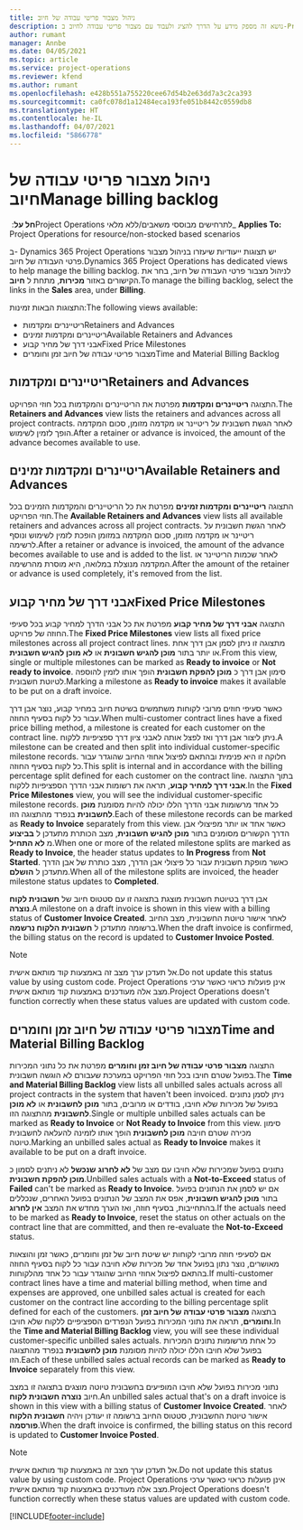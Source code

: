 ```yaml
---
title: ניהול מצבור פריטי עבודה של חיוב
description: נושא זה מספק מידע על הדרך להציג ולעבוד עם מצבור פריטי עבודה לחיוב ב-Project Operations.
author: rumant
manager: Annbe
ms.date: 04/05/2021
ms.topic: article
ms.service: project-operations
ms.reviewer: kfend
ms.author: rumant
ms.openlocfilehash: e428b551a755220cee67d54b2e63dd7a3c2ca393
ms.sourcegitcommit: ca0fc078d1a12484eca193fe051b8442c0559db8
ms.translationtype: HT
ms.contentlocale: he-IL
ms.lasthandoff: 04/07/2021
ms.locfileid: "5866778"
---
```

# <a name="manage-billing-backlog"></a><span data-ttu-id="59b4c-103">ניהול מצבור פריטי עבודה של חיוב</span><span class="sxs-lookup"><span data-stu-id="59b4c-103">Manage billing backlog</span></span>

<span data-ttu-id="59b4c-104">**חל על**: ‏Project Operations לתרחישים מבוססי משאבים/ללא מלאי</span><span class="sxs-lookup"><span data-stu-id="59b4c-104">_ **Applies To:** Project Operations for resource/non-stocked based scenarios</span></span>

<span data-ttu-id="59b4c-105">ב- Dynamics 365 Project Operations יש תצוגות ייעודיות שיעזרו בניהול מצבור פרטי העבודה של חיוב.</span><span class="sxs-lookup"><span data-stu-id="59b4c-105">Dynamics 365 Project Operations has dedicated views to help manage the billing backlog.</span></span> <span data-ttu-id="59b4c-106">לניהול מצבור פרטי העבודה של חיוב, בחר את הקישורים באזור **מכירות**, מתחת ל **חיוב**.</span><span class="sxs-lookup"><span data-stu-id="59b4c-106">To manage the billing backlog, select the links in the **Sales** area, under **Billing**.</span></span> 

<span data-ttu-id="59b4c-107">התצוגות הבאות זמינות:</span><span class="sxs-lookup"><span data-stu-id="59b4c-107">The following views available:</span></span>

- <span data-ttu-id="59b4c-108">ריטיינרים ומקדמות</span><span class="sxs-lookup"><span data-stu-id="59b4c-108">Retainers and Advances</span></span>
- <span data-ttu-id="59b4c-109">ריטיינרים ומקדמות זמינים</span><span class="sxs-lookup"><span data-stu-id="59b4c-109">Available Retainers and Advances</span></span>
- <span data-ttu-id="59b4c-110">אבני דרך של מחיר קבוע</span><span class="sxs-lookup"><span data-stu-id="59b4c-110">Fixed Price Milestones</span></span>
- <span data-ttu-id="59b4c-111">מצבור פריטי עבודה של חיוב זמן וחומרים</span><span class="sxs-lookup"><span data-stu-id="59b4c-111">Time and Material Billing Backlog</span></span>

## <a name="retainers-and-advances"></a><span data-ttu-id="59b4c-112">ריטיינרים ומקדמות</span><span class="sxs-lookup"><span data-stu-id="59b4c-112">Retainers and Advances</span></span>

<span data-ttu-id="59b4c-113">התצוגה **‏‫ריטיינרים ומקדמות‬** מפרטת את ‏‫הריטיינרים והמקדמות‬ בכל חוזי הפרויקט.</span><span class="sxs-lookup"><span data-stu-id="59b4c-113">The **Retainers and Advances** view lists the retainers and advances across all project contracts.</span></span> <span data-ttu-id="59b4c-114">לאחר הגשת חשבונית על ריטיינר או מקדמה מזומן, סכום המקדמה הופך לזמין לשימוש.</span><span class="sxs-lookup"><span data-stu-id="59b4c-114">After a retainer or advance is invoiced, the amount of the advance becomes available to use.</span></span>

## <a name="available-retainers-and-advances"></a><span data-ttu-id="59b4c-115">ריטיינרים ומקדמות זמינים</span><span class="sxs-lookup"><span data-stu-id="59b4c-115">Available Retainers and Advances</span></span>

<span data-ttu-id="59b4c-116">התצוגה **‏‫ריטיינרים ומקדמות זמינים‬** מפרטת את כל ‏‫הריטיינרים והמקדמות‬ הזמינים בכל חוזי הפרויקט.</span><span class="sxs-lookup"><span data-stu-id="59b4c-116">The **Available Retainers and Advances** view lists all available retainers and advances across all project contracts.</span></span> <span data-ttu-id="59b4c-117">לאחר הגשת חשבונית על ריטיינר או מקדמה מזומן, סכום המקדמה במזומן הופכת לזמין לשימוש ונוסף לרשימה.</span><span class="sxs-lookup"><span data-stu-id="59b4c-117">After a retainer or advance is invoiced, the amount of the advance becomes available to use and is added to the list.</span></span> <span data-ttu-id="59b4c-118">לאחר שכמות ה‏‫ריטיינר או המקדמה‬ מנוצלת במלואה, היא מוסרת מהרשימה.</span><span class="sxs-lookup"><span data-stu-id="59b4c-118">After the amount of the retainer or advance is used completely, it's removed from the list.</span></span>

## <a name="fixed-price-milestones"></a><span data-ttu-id="59b4c-119">אבני דרך של מחיר קבוע</span><span class="sxs-lookup"><span data-stu-id="59b4c-119">Fixed Price Milestones</span></span>

<span data-ttu-id="59b4c-120">התצוגה **אבני דרך של מחיר קבוע** מפרטת את כל אבני הדרך למחיר קבוע בכל סעיפי החוזה של פרויקט.</span><span class="sxs-lookup"><span data-stu-id="59b4c-120">The **Fixed Price Milestones** view lists all fixed price milestones across all project contract lines.</span></span> <span data-ttu-id="59b4c-121">מתצוגה זו ניתן לסמן אבן דרך אחת או יותר בתור **‏‫מוכן להגיש חשבונית‬** או **‏‫לא מוכן להגיש חשבונית‬**.</span><span class="sxs-lookup"><span data-stu-id="59b4c-121">From this view, single or multiple milestones can be marked as **Ready to invoice** or **Not ready to invoice**.</span></span> <span data-ttu-id="59b4c-122">סימון אבן דרך כ **מוכן להפקת חשבונית** הופך אותו לזמין להוספה לטיוטת חשבונית.</span><span class="sxs-lookup"><span data-stu-id="59b4c-122">Marking a milestone as **Ready to invoice** makes it available to be put on a draft invoice.</span></span>

<span data-ttu-id="59b4c-123">כאשר סעיפי חוזים מרובי לקוחות משתמשים בשיטת חיוב במחיר קבוע, נוצר אבן דרך עבור כל לקוח בסעיף החוזה.</span><span class="sxs-lookup"><span data-stu-id="59b4c-123">When multi-customer contract lines have a fixed price billing method, a milestone is created for each customer on the contract line.</span></span> <span data-ttu-id="59b4c-124">ניתן ליצור אבן דרך ואז לפצל אותה לאבני ציון דרך ספציפיות ללקוח.</span><span class="sxs-lookup"><span data-stu-id="59b4c-124">A milestone can be created and then split into individual customer-specific milestone records.</span></span> <span data-ttu-id="59b4c-125">חלוקה זו היא פנימית ובהתאם לפיצול אחוזי החיוב שהוגדר עבור כל לקוח בסעיף החוזה.</span><span class="sxs-lookup"><span data-stu-id="59b4c-125">This split is internal and in accordance with the billing percentage split defined for each customer on the contract line.</span></span> <span data-ttu-id="59b4c-126">בתוך התצוגה **אבני דרך למחיר קבוע**, תראה את רשומות אבני הדרך הספציפיות ללקוח.</span><span class="sxs-lookup"><span data-stu-id="59b4c-126">In the **Fixed Price Milestones** view, you will see the individual customer-specific milestone records.</span></span> <span data-ttu-id="59b4c-127">כל אחד מרשומות אבני הדרך הללו יכולה להיות מסומנת **מוכן לחשבונית** בנפרד מהתצוגה הזו.</span><span class="sxs-lookup"><span data-stu-id="59b4c-127">Each of these milestone records can be marked as **Ready to Invoice** separately from this view.</span></span> <span data-ttu-id="59b4c-128">כאשר אחד או יותר מפיצולי אבן הדרך הקשורים מסומנים בתור **מוכן להגיש חשבונית**, מצב הכותרת מתעדכן ל **בביצוע‬** מ **לא התחיל**.</span><span class="sxs-lookup"><span data-stu-id="59b4c-128">When one or more of the related milestone splits are marked as **Ready to Invoice**, the header status updates to **In Progress** from **Not Started**.</span></span> <span data-ttu-id="59b4c-129">כאשר מופקת חשבונית עבור כל פיצולי אבן הדרך, מצב כותרת של אבן הדרך מתעדכן ל **הושלם**.</span><span class="sxs-lookup"><span data-stu-id="59b4c-129">When all of the milestone splits are invoiced, the header milestone status updates to **Completed**.</span></span>

<span data-ttu-id="59b4c-130">אבן דרך בטיוטת חשבונית מוצגת בתצוגה זו עם סטטוס חיוב של **חשבונית לקוח נוצרה**.</span><span class="sxs-lookup"><span data-stu-id="59b4c-130">A milestone on a draft invoice is shown in this view with a billing status of **Customer Invoice Created**.</span></span> <span data-ttu-id="59b4c-131">לאחר אישור טיוטת החשבונית, מצב החיוב ברשומה מתעדכן ל **חשבונית הלקוח נרשמה**.</span><span class="sxs-lookup"><span data-stu-id="59b4c-131">When the draft invoice is confirmed, the billing status on the record is updated to **Customer Invoice Posted**.</span></span> 

> [!NOTE] 
> <span data-ttu-id="59b4c-132">אל תעדכן ערך מצב זה באמצעות קוד מותאם אישית.</span><span class="sxs-lookup"><span data-stu-id="59b4c-132">Do not update this status value by using custom code.</span></span> <span data-ttu-id="59b4c-133">Project Operations אינן פועלות כראוי כאשר ערכי מצב אלה מעודכנים באמצעות קוד מותאם אישית.</span><span class="sxs-lookup"><span data-stu-id="59b4c-133">Project Operations doesn't function correctly when these status values are updated with custom code.</span></span>

## <a name="time-and-material-billing-backlog"></a><span data-ttu-id="59b4c-134">מצבור פריטי עבודה של חיוב זמן וחומרים</span><span class="sxs-lookup"><span data-stu-id="59b4c-134">Time and Material Billing Backlog</span></span>

<span data-ttu-id="59b4c-135">התצוגה **מצבור פרטי עבודה של חיוב זמן וחומרים** מפרטת את כל נתוני המכירות בפועל שטרם חויבו בכל חוזי הפרויקט במערכת שעבורם לא הוגשה חשבונית.</span><span class="sxs-lookup"><span data-stu-id="59b4c-135">The **Time and Material Billing Backlog** view lists all unbilled sales actuals across all project contracts in the system that haven't been invoiced.</span></span> <span data-ttu-id="59b4c-136">ניתן לסמן נתונים בפועל של מכירות שלא חויבו, בודדים או מרובים, בתור **מוכן לחשבונית** או **לא מוכן לחשבונית** מהתצוגה הזו.</span><span class="sxs-lookup"><span data-stu-id="59b4c-136">Single or multiple unbilled sales actuals can be marked as **Ready to Invoice** or **Not Ready to Invoice** from this view.</span></span> <span data-ttu-id="59b4c-137">סימון מכירה שטרם חויבה **מוכן לחשבונית** הופך אותו לזמינה להעלאה לחשבונית טיוטה.</span><span class="sxs-lookup"><span data-stu-id="59b4c-137">Marking an unbilled sales actual as **Ready to Invoice** makes it available to be put on a draft invoice.</span></span>

<span data-ttu-id="59b4c-138">נתונים בפועל שמכירות שלא חויבו עם מצב של **לא לחרוג** **שנכשל** לא ניתנים לסמון כ **מוכן להפקת חשבונית**.</span><span class="sxs-lookup"><span data-stu-id="59b4c-138">Unbilled sales actuals with a **Not-to-Exceed** status of **Failed** can't be marked as **Ready to Invoice**.</span></span> <span data-ttu-id="59b4c-139">אם יש לסמן את הנתונים בפועל בתור **מוכן להגיש חשבונית**, אפס את המצב של הנתונים בפועל האחרים, שנכללים בהתחייבות, בסעיף חוזה, ואז הערך מחדש את המצב **אין לחרוג**.</span><span class="sxs-lookup"><span data-stu-id="59b4c-139">If the actuals need to be marked as **Ready to Invoice**, reset the status on other actuals on the contract line that are committed, and then re-evaluate the **Not-to-Exceed** status.</span></span>

<span data-ttu-id="59b4c-140">אם לסעיפי חוזה מרובי לקוחות יש שיטת חיוב של זמן וחומרים, כאשר זמן והוצאות מאושרים, נוצר נתון בפועל אחד של מכירות שלא חויבה עבור כל לקוח בסעיף החוזה בהתאם לפיצול אחוזי החיוב שהוגדר עבור כל אחד מהלקוחות.</span><span class="sxs-lookup"><span data-stu-id="59b4c-140">If multi-customer contract lines have a time and material billing method, when time and expenses are approved, one unbilled sales actual is created for each customer on the contract line according to the billing percentage split defined for each of the customers.</span></span> <span data-ttu-id="59b4c-141">בתצוגה **מצבור פרטי עבודה של חיוב זמן וחומרים**, תראה את נתוני המכירות בפועל הנפרדים הספציפיים ללקוח שלא חויבו.</span><span class="sxs-lookup"><span data-stu-id="59b4c-141">In the **Time and Material Billing Backlog** view, you will see these individual customer-specific unbilled sales actuals.</span></span> <span data-ttu-id="59b4c-142">כל אחת מרשומות נתונים המכירות בפועל שלא חויבו הללו יכולה להיות מסומנת **מוכן לחשבונית** בנפרד מהתצוגה הזו.</span><span class="sxs-lookup"><span data-stu-id="59b4c-142">Each of these unbilled sales actual records can be marked as **Ready to Invoice** separately from this view.</span></span>

<span data-ttu-id="59b4c-143">נתוני מכירות בפועל שלא חויבו המופיעים בחשבונית טיוטה מוצגים בתצוגה זו במצב חיוב **‏‫נוצרה חשבונית לקוח‬**.</span><span class="sxs-lookup"><span data-stu-id="59b4c-143">An unbilled sales actual that's on a draft invoice is shown in this view with a billing status of **Customer Invoice Created**.</span></span> <span data-ttu-id="59b4c-144">לאחר אישור טיוטת החשבונית, סטטוס החיוב ברשומה זו יעודכן ויהיה **חשבונית הלקוח פורסמה**.</span><span class="sxs-lookup"><span data-stu-id="59b4c-144">When the draft invoice is confirmed, the billing status on this record is updated to **Customer Invoice Posted**.</span></span> 

> [!NOTE] 
> <span data-ttu-id="59b4c-145">אל תעדכן ערך מצב זה באמצעות קוד מותאם אישית.</span><span class="sxs-lookup"><span data-stu-id="59b4c-145">Do not update this status value by using custom code.</span></span> <span data-ttu-id="59b4c-146">Project Operations אינן פועלות כראוי כאשר ערכי מצב אלה מעודכנים באמצעות קוד מותאם אישית.</span><span class="sxs-lookup"><span data-stu-id="59b4c-146">Project Operations doesn't function correctly when these status values are updated with custom code.</span></span>


[!INCLUDE[footer-include](../includes/footer-banner.md)]
